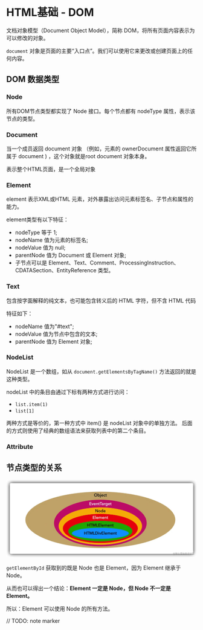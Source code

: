 # HTML基础 - DOM
文档对象模型（Document Object Model），简称 DOM，将所有页面内容表示为可以修改的对象。


`document` 对象是页面的主要“入口点”。我们可以使用它来更改或创建页面上的任何内容。

## DOM 数据类型
### Node
所有DOM节点类型都实现了 Node 接口。每个节点都有 nodeType 属性，表示该节点的类型。

### Document
当一个成员返回 document 对象 （例如，元素的 ownerDocument 属性返回它所属于 document ) ，这个对象就是root document 对象本身。

表示整个HTML页面，是一个全局对象

### Element
element 表示XML或HTML 元素，对外暴露出访问元素标签名、子节点和属性的能力。

element类型有以下特征：
- nodeType 等于 1;
- nodeName 值为元素的标签名;
- nodeValue 值为 null;
- parentNode 值为 Document 或 Element 对象;
- 子节点可以是 Element、Text、Comment、ProcessingInstruction、CDATASection、EntityReference 类型。

### Text
包含按字面解释的纯文本，也可能包含转义后的 HTML 字符，但不含 HTML 代码

特征如下：
- nodeName 值为"#text";
- nodeValue 值为节点中包含的文本;
- parentNode 值为 Element 对象;

### NodeList
NodeList 是一个数组，如从 `document.getElementsByTagName()` 方法返回的就是这种类型。 

nodeList 中的条目由通过下标有两种方式进行访问：
- `list.item(1)`
- `list[1]`


两种方式是等价的，第一种方式中 item() 是 nodeList 对象中的单独方法。 后面的方式则使用了经典的数组语法来获取列表中的第二个条目。

### Attribute


## 节点类型的关系

![img](static/DOM_type.jpg)

`getElementById` 获取到的既是 Node 也是 Element，因为 Element 继承于 Node。

从而也可以得出一个结论：**Element 一定是 Node，但 Node 不一定是 Element。**

所以：Element 可以使用 Node 的所有方法。

// TODO: note marker